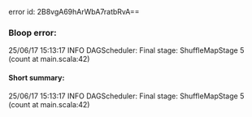 error id: 2B8vgA69hArWbA7ratbRvA==
### Bloop error:

25/06/17 15:13:17 INFO DAGScheduler: Final stage: ShuffleMapStage 5 (count at main.scala:42)
#### Short summary: 

25/06/17 15:13:17 INFO DAGScheduler: Final stage: ShuffleMapStage 5 (count at main.scala:42)